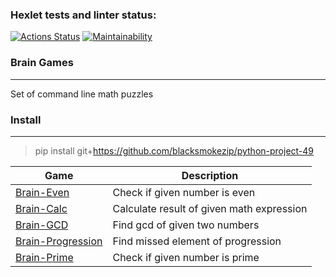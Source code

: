 ### Hexlet tests and linter status:
[![Actions Status](https://github.com/blacksmokezip/python-project-49/workflows/hexlet-check/badge.svg)](https://github.com/blacksmokezip/python-project-49/actions)
[![Maintainability](https://api.codeclimate.com/v1/badges/6ff1215b2e33d3d8e2d2/maintainability)](https://codeclimate.com/github/blacksmokezip/python-project-49/maintainability)

### Brain Games
---
Set of command line math puzzles

### Install
---
> pip install git+https://github.com/blacksmokezip/python-project-49

**Game** | **Description**
--- | ---
[Brain-Even](https://asciinema.org/a/kqNxorHRTnn5Mtq8KisK28U23) | Check if given number is even
[Brain-Calc](https://asciinema.org/a/0NlUX5UdlNvYTrB8m4mgLwkAl) | Calculate result of given math expression
[Brain-GCD](https://asciinema.org/a/Xi2kg84N9yt1kSQ8b5Ox49tbz) | Find gcd of given two numbers
[Brain-Progression](https://asciinema.org/a/h0Q1n02eTcKMvnBHCNfCTXZ6G) | Find missed element of progression
[Brain-Prime](https://asciinema.org/a/QRFpjFogQt6x8dFBhqDpWKvVm) | Check if given number is prime
